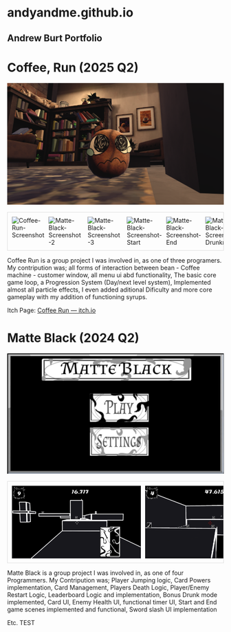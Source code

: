 # andyandme.github.io
## Andrew Burt Portfolio

# Coffee, Run (2025 Q2)

![Coffee Run screenshot](coffee-run-screenshot-bean.png)

<div style="display: flex; overflow-x: auto; gap: 10px; padding: 10px; border: 1px solid #ddd;">
  <img src="Images/Coffee-Run/coffee-run-screenshot.png" alt="Coffee-Run-Screenshot" style="width: 300px; height: auto;">
  <img src="Images/Coffee-Run/coffee-run-screenshot2.png" alt="Matte-Black-Screenshot-2" style="width: 300px; height: auto;">
  <img src="Images/Coffee-Run/coffee-run-screenshot3.png" alt="Matte-Black-Screenshot-3" style="width: 300px; height: auto;">
  <img src="Images/Coffee-Run/coffee-run-screenshot-Start.png" alt="Matte-Black-Screenshot-Start" style="width: 300px; height: auto;">
  <img src="Images/Coffee-Run/coffee-run-screenshot-End.png" alt="Matte-Black-Screenshot-End" style="width: 300px; height: auto;">
  <img src="Images/Coffee-Run/coffee-run-screenshot-Drunkmode.png" alt="Matte-Black-Screenshot-Drunkmode" style="width: 300px; height: auto;">
</div>


Coffee Run is a group project I was involved in, as one of three programers.
My contripution was; all forms of interaction between bean - Coffee machine - customer window, all menu ui abd functionality, The basic core game loop, a Progression System (Day/next level system), Implemented almost all particle effects, I even added aditional Dificulty and more core gameplay with my addition of functioning syrups.

Itch Page: <a href="https://spectral-cat-dundee.itch.io/coffee-run" target="_blank" rel="noopener">Coffee Run — itch.io</a>


# Matte Black (2024 Q2)

![Matte-Black-Screenshot-Main-Menu](Matte-Black-Screenshot-Main-Menu.png)

<div style="display: flex; overflow-x: auto; gap: 10px; padding: 10px; border: 1px solid #ddd;">
  <img src="Images/MatteBlack/Matte-Black-Screenshot.png" alt="Matte-Black-Screenshot" style="width: 300px; height: auto;">
  <img src="Images/MatteBlack/Matte-Black-Screenshot2.png" alt="Matte-Black-Screenshot-2" style="width: 300px; height: auto;">
  <img src="Images/MatteBlack/Matte-Black-Screenshot3.png" alt="Matte-Black-Screenshot-3" style="width: 300px; height: auto;">
  <img src="Images/MatteBlack/Matte-Black-Screenshot-Start.png" alt="Matte-Black-Screenshot-Start" style="width: 300px; height: auto;">
  <img src="Images/MatteBlack/Matte-Black-Screenshot-End.png" alt="Matte-Black-Screenshot-End" style="width: 300px; height: auto;">
  <img src="Images/MatteBlack/Matte-Black-Screenshot-Drunkmode.png" alt="Matte-Black-Screenshot-Drunkmode" style="width: 300px; height: auto;">
</div>


Matte Black is a group project I was involved in, as one of four Programmers.
My Contripution was; Player Jumping logic, Card Powers implementation, Card Management, Players Death Logic, Player/Enemy Restart Logic, Leaderboard Logic and implementation, Bonus Drunk mode implemented, Card UI, Enemy Health UI, functional timer UI, Start and End game scenes implemented and functional, Sword slash UI implementation  


Etc.
TEST
